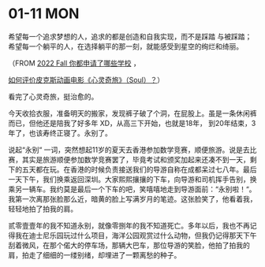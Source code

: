 # 01-11 MON



希望每⼀个追求梦想的⼈，追求的都是创造和⾃我实现，⽽不是踩踏 与被踩踏；希望每⼀个躺平的⼈，在选择躺平的那⼀刻，就能感受到星空的绚烂和绮丽。

（FROM [2022 Fall 你都申请了哪些学校](https://www.zhihu.com/question/379814619/answer/1638790640)  ，

 [如何评价皮克斯动画电影《心灵奇旅》（Soul）？](https://www.zhihu.com/question/332013569/answer/1658800505)）

看完了心灵奇旅，挺治愈的。



今天收拾衣服，准备明天的搬家，发现裤子破了个洞，在屁股上。虽是一条休闲裤而已，但他还是陪我了好多年 XD，从高三下开始，也就是18年， 到20年结束，3年了，也该寿终正寝了。永别了。

说起“永别“ 一词，突然想起11岁的夏天去香港参加数学竞赛，顺便旅游。说是去比赛，其实是旅游顺便参加数学竞赛罢了，毕竟考试和颁奖加起来还凑不到一天，剩下的五天都在玩。在香港的时候负责接送我们的导游自称在成都呆过七八年。最后一天下午，我们换乘返回深圳。大家熙熙攘攘的下车，向导游和司机挥手告别，换乘另一辆车。我约莫是最后一个下车的吧，笑嘻嘻地走到导游面前：“永别啦！“。我第一次离那张脸那么近，暗黄的脸上写满岁月的笔迹。这张脸笑了，他看着我，轻轻地拍了拍我的肩。

贰零壹壹年的我不知道永别，就像零捌年的我不知道死亡。多年以后，我也不再记得我在迪士尼乐园玩过什么项目，海洋公园观赏过什么动物，但我仍记得那天下午刮着微风，在那个偌大的停车场，那辆大巴车，那位导游的笑脸，他拍了拍我的肩，拍走了细细的一缕别绪，却埋进了一颗离愁的种子。


